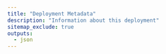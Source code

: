 ```yaml
---
title: "Deployment Metadata"
description: "Information about this deployment"
sitemap_exclude: true
outputs:
  - json
---
```

